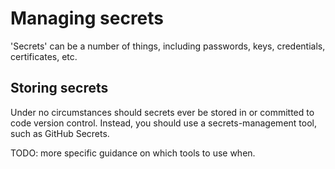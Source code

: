 # Managing secrets

'Secrets' can be a number of things, including passwords, keys, credentials, certificates, etc.

## Storing secrets

Under no circumstances should secrets ever be stored in or committed to code version control. Instead, you should use a secrets-management tool, such as GitHub Secrets.

TODO: more specific guidance on which tools to use when.
